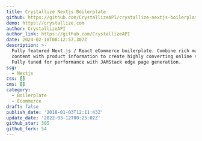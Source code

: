 ```yaml
---
title: Crystallize Nextjs Boilerplate
github: https://github.com/CrystallizeAPI/crystallize-nextjs-boilerplate
demo: https://crystallize.com
author: CrystallizeAPI
author_link: https://github.com/CrystallizeAPI
date: 2024-02-18T08:12:57.307Z
description: >-
  Fully featured Next.js / React eCommerce boilerplate. Combine rich marketing
  content with product information to create highly converting online stores.
  Fully tuned for performance with JAMStack edge page generation.
ssg:
  - Nextjs
css: []
cms: []
category:
  - Boilerplate
  - Ecommerce
draft: false
publish_date: '2018-01-03T12:11:43Z'
update_date: '2022-03-12T00:25:02Z'
github_star: 305
github_fork: 54
---
```

